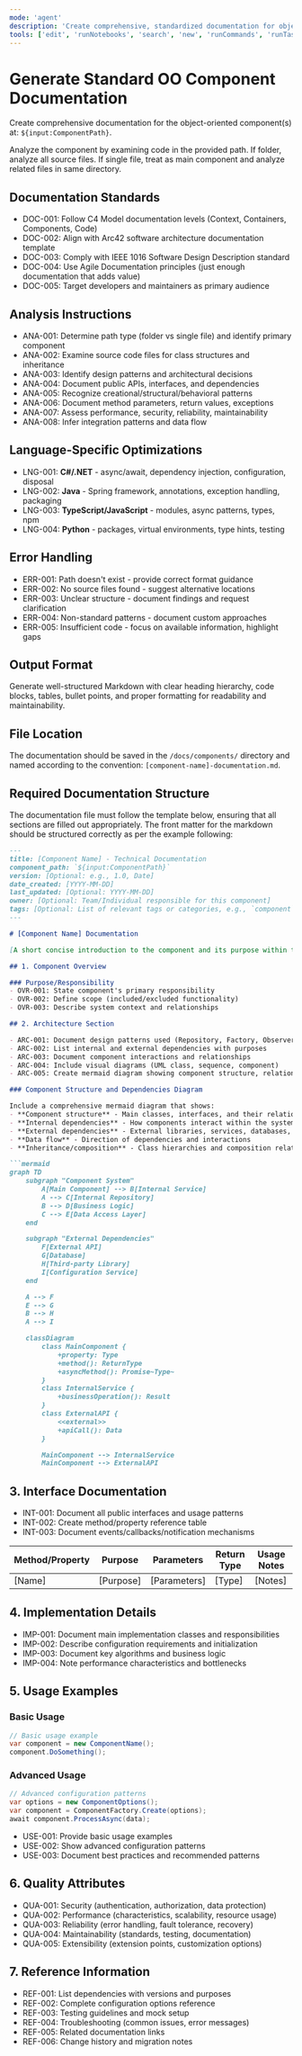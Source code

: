 ```yaml
---
mode: 'agent'
description: 'Create comprehensive, standardized documentation for object-oriented components following industry best practices and architectural documentation standards.'
tools: ['edit', 'runNotebooks', 'search', 'new', 'runCommands', 'runTasks', 'Microsoft Docs/*', 'context7/*', 'Node.js Docs/*', 'FluentUI Docs/*', 'React Docs/*', 'Agent Framework Docs/*', 'TypeScript Docs/*', 'usages', 'vscodeAPI', 'think', 'problems', 'changes', 'testFailure', 'openSimpleBrowser', 'fetch', 'githubRepo', 'extensions', 'todos']
---
```

# Generate Standard OO Component Documentation

Create comprehensive documentation for the object-oriented component(s) at: `${input:ComponentPath}`.

Analyze the component by examining code in the provided path. If folder, analyze all source files. If single file, treat as main component and analyze related files in same directory.

## Documentation Standards

- DOC-001: Follow C4 Model documentation levels (Context, Containers, Components, Code)
- DOC-002: Align with Arc42 software architecture documentation template
- DOC-003: Comply with IEEE 1016 Software Design Description standard
- DOC-004: Use Agile Documentation principles (just enough documentation that adds value)
- DOC-005: Target developers and maintainers as primary audience

## Analysis Instructions

- ANA-001: Determine path type (folder vs single file) and identify primary component
- ANA-002: Examine source code files for class structures and inheritance
- ANA-003: Identify design patterns and architectural decisions
- ANA-004: Document public APIs, interfaces, and dependencies
- ANA-005: Recognize creational/structural/behavioral patterns
- ANA-006: Document method parameters, return values, exceptions
- ANA-007: Assess performance, security, reliability, maintainability
- ANA-008: Infer integration patterns and data flow

## Language-Specific Optimizations

- LNG-001: **C#/.NET** - async/await, dependency injection, configuration, disposal
- LNG-002: **Java** - Spring framework, annotations, exception handling, packaging
- LNG-003: **TypeScript/JavaScript** - modules, async patterns, types, npm
- LNG-004: **Python** - packages, virtual environments, type hints, testing

## Error Handling

- ERR-001: Path doesn't exist - provide correct format guidance
- ERR-002: No source files found - suggest alternative locations
- ERR-003: Unclear structure - document findings and request clarification
- ERR-004: Non-standard patterns - document custom approaches
- ERR-005: Insufficient code - focus on available information, highlight gaps

## Output Format

Generate well-structured Markdown with clear heading hierarchy, code blocks, tables, bullet points, and proper formatting for readability and maintainability.

## File Location

The documentation should be saved in the `/docs/components/` directory and named according to the convention: `[component-name]-documentation.md`.

## Required Documentation Structure

The documentation file must follow the template below, ensuring that all sections are filled out appropriately. The front matter for the markdown should be structured correctly as per the example following:

```md
---
title: [Component Name] - Technical Documentation
component_path: `${input:ComponentPath}`
version: [Optional: e.g., 1.0, Date]
date_created: [YYYY-MM-DD]
last_updated: [Optional: YYYY-MM-DD]
owner: [Optional: Team/Individual responsible for this component]
tags: [Optional: List of relevant tags or categories, e.g., `component`,`service`,`tool`,`infrastructure`,`documentation`,`architecture` etc]
---

# [Component Name] Documentation

[A short concise introduction to the component and its purpose within the system.]

## 1. Component Overview

### Purpose/Responsibility
- OVR-001: State component's primary responsibility
- OVR-002: Define scope (included/excluded functionality)
- OVR-003: Describe system context and relationships

## 2. Architecture Section

- ARC-001: Document design patterns used (Repository, Factory, Observer, etc.)
- ARC-002: List internal and external dependencies with purposes
- ARC-003: Document component interactions and relationships
- ARC-004: Include visual diagrams (UML class, sequence, component)
- ARC-005: Create mermaid diagram showing component structure, relationships, and dependencies

### Component Structure and Dependencies Diagram

Include a comprehensive mermaid diagram that shows:
- **Component structure** - Main classes, interfaces, and their relationships
- **Internal dependencies** - How components interact within the system
- **External dependencies** - External libraries, services, databases, APIs
- **Data flow** - Direction of dependencies and interactions
- **Inheritance/composition** - Class hierarchies and composition relationships

```mermaid
graph TD
    subgraph "Component System"
        A[Main Component] --> B[Internal Service]
        A --> C[Internal Repository]
        B --> D[Business Logic]
        C --> E[Data Access Layer]
    end

    subgraph "External Dependencies"
        F[External API]
        G[Database]
        H[Third-party Library]
        I[Configuration Service]
    end

    A --> F
    E --> G
    B --> H
    A --> I

    classDiagram
        class MainComponent {
            +property: Type
            +method(): ReturnType
            +asyncMethod(): Promise~Type~
        }
        class InternalService {
            +businessOperation(): Result
        }
        class ExternalAPI {
            <<external>>
            +apiCall(): Data
        }

        MainComponent --> InternalService
        MainComponent --> ExternalAPI
```

## 3. Interface Documentation

- INT-001: Document all public interfaces and usage patterns
- INT-002: Create method/property reference table
- INT-003: Document events/callbacks/notification mechanisms

| Method/Property | Purpose | Parameters | Return Type | Usage Notes |
|-----------------|---------|------------|-------------|-------------|
| [Name] | [Purpose] | [Parameters] | [Type] | [Notes] |

## 4. Implementation Details

- IMP-001: Document main implementation classes and responsibilities
- IMP-002: Describe configuration requirements and initialization
- IMP-003: Document key algorithms and business logic
- IMP-004: Note performance characteristics and bottlenecks

## 5. Usage Examples

### Basic Usage

```csharp
// Basic usage example
var component = new ComponentName();
component.DoSomething();
```

### Advanced Usage

```csharp
// Advanced configuration patterns
var options = new ComponentOptions();
var component = ComponentFactory.Create(options);
await component.ProcessAsync(data);
```

- USE-001: Provide basic usage examples
- USE-002: Show advanced configuration patterns
- USE-003: Document best practices and recommended patterns

## 6. Quality Attributes

- QUA-001: Security (authentication, authorization, data protection)
- QUA-002: Performance (characteristics, scalability, resource usage)
- QUA-003: Reliability (error handling, fault tolerance, recovery)
- QUA-004: Maintainability (standards, testing, documentation)
- QUA-005: Extensibility (extension points, customization options)

## 7. Reference Information

- REF-001: List dependencies with versions and purposes
- REF-002: Complete configuration options reference
- REF-003: Testing guidelines and mock setup
- REF-004: Troubleshooting (common issues, error messages)
- REF-005: Related documentation links
- REF-006: Change history and migration notes

```
